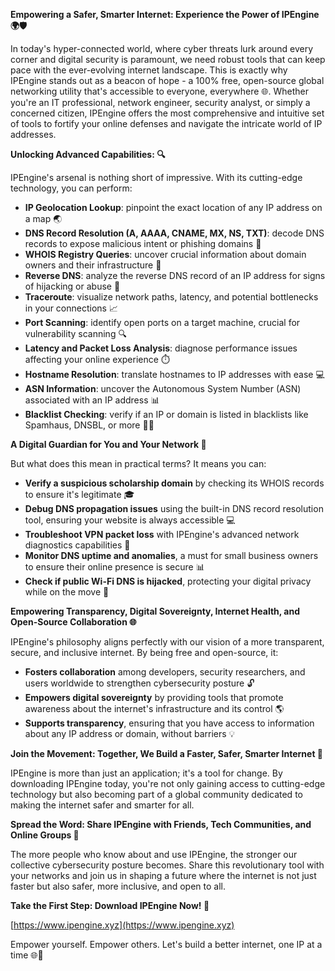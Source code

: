 **Empowering a Safer, Smarter Internet: Experience the Power of IPEngine 🌍🛡️**

In today's hyper-connected world, where cyber threats lurk around every corner and digital security is paramount, we need robust tools that can keep pace with the ever-evolving internet landscape. This is exactly why IPEngine stands out as a beacon of hope - a 100% free, open-source global networking utility that's accessible to everyone, everywhere 🌐. Whether you're an IT professional, network engineer, security analyst, or simply a concerned citizen, IPEngine offers the most comprehensive and intuitive set of tools to fortify your online defenses and navigate the intricate world of IP addresses.

**Unlocking Advanced Capabilities: 🔍**

IPEngine's arsenal is nothing short of impressive. With its cutting-edge technology, you can perform:

- **IP Geolocation Lookup**: pinpoint the exact location of any IP address on a map 🌏
- **DNS Record Resolution (A, AAAA, CNAME, MX, NS, TXT)**: decode DNS records to expose malicious intent or phishing domains 👀
- **WHOIS Registry Queries**: uncover crucial information about domain owners and their infrastructure 🔑
- **Reverse DNS**: analyze the reverse DNS record of an IP address for signs of hijacking or abuse 🚨
- **Traceroute**: visualize network paths, latency, and potential bottlenecks in your connections 📈
- **Port Scanning**: identify open ports on a target machine, crucial for vulnerability scanning 🔍
- **Latency and Packet Loss Analysis**: diagnose performance issues affecting your online experience ⏱️
- **Hostname Resolution**: translate hostnames to IP addresses with ease 💻
- **ASN Information**: uncover the Autonomous System Number (ASN) associated with an IP address 📊
- **Blacklist Checking**: verify if an IP or domain is listed in blacklists like Spamhaus, DNSBL, or more 👮‍♀️

**A Digital Guardian for You and Your Network 🚀**

But what does this mean in practical terms? It means you can:

- **Verify a suspicious scholarship domain** by checking its WHOIS records to ensure it's legitimate 🎓
- **Debug DNS propagation issues** using the built-in DNS record resolution tool, ensuring your website is always accessible 💻
- **Troubleshoot VPN packet loss** with IPEngine's advanced network diagnostics capabilities 👊
- **Monitor DNS uptime and anomalies**, a must for small business owners to ensure their online presence is secure 📊
- **Check if public Wi-Fi DNS is hijacked**, protecting your digital privacy while on the move 🚀

**Empowering Transparency, Digital Sovereignty, Internet Health, and Open-Source Collaboration 🌐**

IPEngine's philosophy aligns perfectly with our vision of a more transparent, secure, and inclusive internet. By being free and open-source, it:

- **Fosters collaboration** among developers, security researchers, and users worldwide to strengthen cybersecurity posture 🔓
- **Empowers digital sovereignty** by providing tools that promote awareness about the internet's infrastructure and its control 🌎
- **Supports transparency**, ensuring that you have access to information about any IP address or domain, without barriers 💡

**Join the Movement: Together, We Build a Faster, Safer, Smarter Internet 🚀**

IPEngine is more than just an application; it's a tool for change. By downloading IPEngine today, you're not only gaining access to cutting-edge technology but also becoming part of a global community dedicated to making the internet safer and smarter for all.

**Spread the Word: Share IPEngine with Friends, Tech Communities, and Online Groups 🤝**

The more people who know about and use IPEngine, the stronger our collective cybersecurity posture becomes. Share this revolutionary tool with your networks and join us in shaping a future where the internet is not just faster but also safer, more inclusive, and open to all.

**Take the First Step: Download IPEngine Now! 🔗**

[https://www.ipengine.xyz](https://www.ipengine.xyz)

Empower yourself. Empower others. Let's build a better internet, one IP at a time 🌐👏